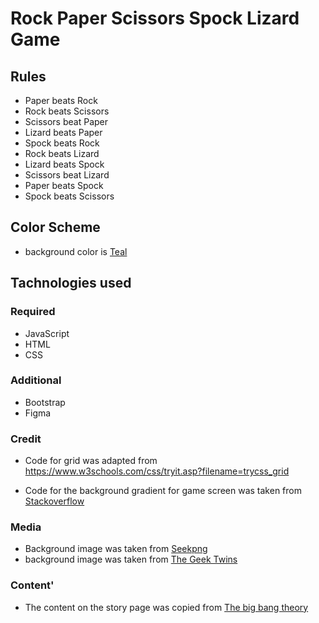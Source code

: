# Rock Paper Scissors Spock Lizard Game

## Rules

* Paper beats Rock
* Rock beats Scissors
* Scissors beat Paper
* Lizard beats Paper
* Spock beats Rock
* Rock beats Lizard
* Lizard beats Spock
* Scissors beat Lizard
* Paper beats Spock
* Spock beats Scissors


## Color Scheme

- background color is [Teal](https://coolors.co/d81159-8f2d56-218380-fbb13c-73d2de)

## Tachnologies used
### Required
- JavaScript
- HTML
- CSS
### Additional
- Bootstrap
- Figma

### Credit
- Code for grid was adapted from https://www.w3schools.com/css/tryit.asp?filename=trycss_grid

- Code for the background gradient for game screen was taken from [Stackoverflow](https://stackoverflow.com/questions/19119946/css-background-image-plus-gradient-in-4-corners)

### Media

- Background image was taken from [Seekpng](https://www.seekpng.com/ima/u2w7w7o0i1t4o0a9/)
- background image was taken from [The Geek Twins](https://1.bp.blogspot.com/-zcSCfzb8hJg/URJvYACX8MI/AAAAAAAAYMs/4hg_abHlQ2M/s1600/the-big-bang-theory-rock-paper-scissors-lizard-spock-the-rules-600x318.jpg)

### Content'
- The content on the story page was copied from [The big bang theory](https://the-big-bang-theory.com/rock-paper-scissors-lizard-spock/#:~:text=Rock%20Paper%20Scissors%20Lizard%20Spock%20is%20an%20extension%20of%20the,would%20end%20in%20a%20tie.)